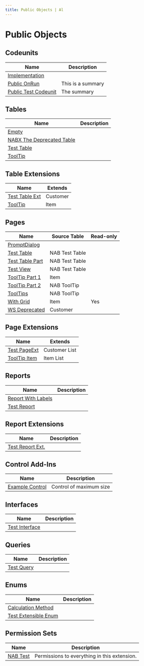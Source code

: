 ```yaml
---
title: Public Objects | Al
---
```

# Public Objects

## Codeunits

| Name | Description |
| ----- | ------ |
| [Implementation](codeunit-nab-implementation/index.md) |  |
| [Public OnRun](codeunit-nab-public-on-run/index.md) | This is a summary |
| [Public Test Codeunit](codeunit-nab-public-test-codeunit/index.md) | The summary |

## Tables

| Name | Description |
| ----- | ------ |
| [Empty](table-empty/index.md) |  |
| [NABX The Deprecated Table](table-nab-nabx-the-deprecated-table/index.md) |  |
| [Test Table](table-nab-test-table/index.md) |  |
| [ToolTip](table-nab-tool-tip/index.md) |  |

## Table Extensions

| Name | Extends |
| ----- | ------ |
| [Test Table Ext](tableextension-nab-test-table-ext/index.md) | Customer |
| [ToolTip](tableextension-nab-tool-tip/index.md) | Item |

## Pages

| Name | Source Table | Read-only |
| ----- | ------ | ------ |
| [PromptDialog](page-nab-prompt-dialog/index.md) |  |  |
| [Test Table](page-nab-test-table/index.md) | NAB Test Table |  |
| [Test Table Part](page-nab-test-table-part/index.md) | NAB Test Table |  |
| [Test View](page-nab-test-view/index.md) | NAB Test Table |  |
| [ToolTip Part 1](page-nab-tool-tip-part-1/index.md) | Item |  |
| [ToolTip Part 2](page-nab-tool-tip-part-2/index.md) | NAB ToolTip |  |
| [ToolTips](page-nab-tool-tips/index.md) | NAB ToolTip |  |
| [With Grid](page-nab-with-grid/index.md) | Item | Yes |
| [WS Deprecated](page-nab-ws-deprecated/index.md) | Customer |  |

## Page Extensions

| Name | Extends |
| ----- | ------ |
| [Test PageExt](pageextension-nab-test-page-ext/index.md) | Customer List |
| [ToolTip Item](pageextension-nab-tool-tip-item/index.md) | Item List |

## Reports

| Name | Description |
| ----- | ------ |
| [Report With Labels](report-nab-report-with-labels/index.md) |  |
| [Test Report](report-nab-test-report/index.md) |  |

## Report Extensions

| Name | Description |
| ----- | ------ |
| [Test Report Ext.](reportextension-nab-test-report-ext/index.md) |  |

## Control Add-Ins

| Name | Description |
| ----- | ------ |
| [Example Control](controladdin-nab-example-control/index.md) | Control of maximum size |

## Interfaces

| Name | Description |
| ----- | ------ |
| [Test Interface](interface-nab-test-interface/index.md) |  |

## Queries

| Name | Description |
| ----- | ------ |
| [Test Query](query-nab-test-query/index.md) |  |

## Enums

| Name | Description |
| ----- | ------ |
| [Calculation Method](enum-nab-calculation-method/index.md) |  |
| [Test Extensible Enum](enum-nab-test-extensible-enum/index.md) |  |

## Permission Sets

| Name | Description |
| ----- | ------ |
| [NAB Test](permissionset-nab-test/index.md) | Permissions to everything in this extension. |
